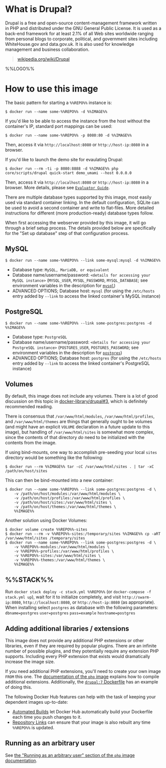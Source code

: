 # What is Drupal?

Drupal is a free and open-source content-management framework written in PHP and distributed under the GNU General Public License. It is used as a back-end framework for at least 2.1% of all Web sites worldwide ranging from personal blogs to corporate, political, and government sites including WhiteHouse.gov and data.gov.uk. It is also used for knowledge management and business collaboration.

> [wikipedia.org/wiki/Drupal](https://en.wikipedia.org/wiki/Drupal)

%%LOGO%%

# How to use this image

The basic pattern for starting a `%%REPO%%` instance is:

```console
$ docker run --name some-%%REPO%% -d %%IMAGE%%
```

If you'd like to be able to access the instance from the host without the container's IP, standard port mappings can be used:

```console
$ docker run --name some-%%REPO%% -p 8080:80 -d %%IMAGE%%
```

Then, access it via `http://localhost:8080` or `http://host-ip:8080` in a browser.

If you'd like to launch the demo site for evaulating Drupal:

```console
$ docker run --rm -ti -p 8080:8888 -d %%IMAGE%% php core/scripts/drupal quick-start demo_umami --host 0.0.0.0
```

Then, access it via `http://localhost:8080` or `http://host-ip:8080` in a browser. More details, please see [`Evaluator Guide`](https://www.drupal.org/docs/official_docs/en/_evaluator_guide.html).

There are multiple database types supported by this image, most easily used via standard container linking. In the default configuration, SQLite can be used to avoid a second container and write to flat-files. More detailed instructions for different (more production-ready) database types follow.

When first accessing the webserver provided by this image, it will go through a brief setup process. The details provided below are specifically for the "Set up database" step of that configuration process.

## MySQL

```console
$ docker run --name some-%%REPO%% --link some-mysql:mysql -d %%IMAGE%%
```

-	Database type: `MySQL, MariaDB, or equivalent`
-	Database name/username/password: `<details for accessing your MySQL instance>` (`MYSQL_USER`, `MYSQL_PASSWORD`, `MYSQL_DATABASE`; see environment variables in the description for [`mysql`](https://registry.hub.docker.com/_/mysql/))
-	ADVANCED OPTIONS; Database host: `mysql` (for using the `/etc/hosts` entry added by `--link` to access the linked container's MySQL instance)

## PostgreSQL

```console
$ docker run --name some-%%REPO%% --link some-postgres:postgres -d %%IMAGE%%
```

-	Database type: `PostgreSQL`
-	Database name/username/password: `<details for accessing your PostgreSQL instance>` (`POSTGRES_USER`, `POSTGRES_PASSWORD`; see environment variables in the description for [`postgres`](https://registry.hub.docker.com/_/postgres/))
-	ADVANCED OPTIONS; Database host: `postgres` (for using the `/etc/hosts` entry added by `--link` to access the linked container's PostgreSQL instance)

## Volumes

By default, this image does not include any volumes. There is a lot of good discussion on this topic in [docker-library/drupal#3](https://github.com/docker-library/drupal/issues/3), which is definitely recommended reading.

There is consensus that `/var/www/html/modules`, `/var/www/html/profiles`, and `/var/www/html/themes` are things that generally ought to be volumes (and might have an explicit `VOLUME` declaration in a future update to this image), but handling of `/var/www/html/sites` is somewhat more complex, since the contents of that directory *do* need to be initialized with the contents from the image.

If using bind-mounts, one way to accomplish pre-seeding your local `sites` directory would be something like the following:

```console
$ docker run --rm %%IMAGE%% tar -cC /var/www/html/sites . | tar -xC /path/on/host/sites
```

This can then be bind-mounted into a new container:

```console
$ docker run --name some-%%REPO%% --link some-postgres:postgres -d \
	-v /path/on/host/modules:/var/www/html/modules \
	-v /path/on/host/profiles:/var/www/html/profiles \
	-v /path/on/host/sites:/var/www/html/sites \
	-v /path/on/host/themes:/var/www/html/themes \
	%%IMAGE%%
```

Another solution using Docker Volumes:

```console
$ docker volume create %%REPO%%-sites
$ docker run --rm -v %%REPO%%-sites:/temporary/sites %%IMAGE%% cp -aRT /var/www/html/sites /temporary/sites
$ docker run --name some-%%REPO%% --link some-postgres:postgres -d \
	-v %%REPO%%-modules:/var/www/html/modules \
	-v %%REPO%%-profiles:/var/www/html/profiles \
	-v %%REPO%%-sites:/var/www/html/sites \
	-v %%REPO%%-themes:/var/www/html/themes \
	%%IMAGE%%
```

## %%STACK%%

Run `docker stack deploy -c stack.yml %%REPO%%` (or `docker-compose -f stack.yml up`), wait for it to initialize completely, and visit `http://swarm-ip:8080`, `http://localhost:8080`, or `http://host-ip:8080` (as appropriate). When installing select `postgres` as database with the following parameters: `dbname=postgres` `user=postgres` `pass=example` `hostname=postgres`

## Adding additional libraries / extensions

This image does not provide any additional PHP extensions or other libraries, even if they are required by popular plugins. There are an infinite number of possible plugins, and they potentially require any extension PHP supports. Including every PHP extension that exists would dramatically increase the image size.

If you need additional PHP extensions, you'll need to create your own image `FROM` this one. The [documentation of the `php` image](https://github.com/docker-library/docs/blob/master/php/README.md#how-to-install-more-php-extensions) explains how to compile additional extensions. Additionally, the [`drupal:7` Dockerfile](https://github.com/docker-library/drupal/blob/bee08efba505b740a14d68254d6e51af7ab2f3ea/7/Dockerfile#L6-9) has an example of doing this.

The following Docker Hub features can help with the task of keeping your dependent images up-to-date:

-	[Automated Builds](https://docs.docker.com/docker-hub/builds/) let Docker Hub automatically build your Dockerfile each time you push changes to it.
-	[Repository Links](https://docs.docker.com/docker-hub/builds/#repository-links) can ensure that your image is also rebuilt any time `%%REPO%%` is updated.

## Running as an arbitrary user

See [the "Running as an arbitrary user" section of the `php` image documentation](https://hub.docker.com/_/php/).
